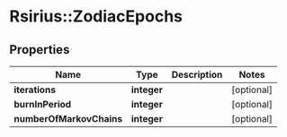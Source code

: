 # Rsirius::ZodiacEpochs


## Properties
Name | Type | Description | Notes
------------ | ------------- | ------------- | -------------
**iterations** | **integer** |  | [optional] 
**burnInPeriod** | **integer** |  | [optional] 
**numberOfMarkovChains** | **integer** |  | [optional] 


